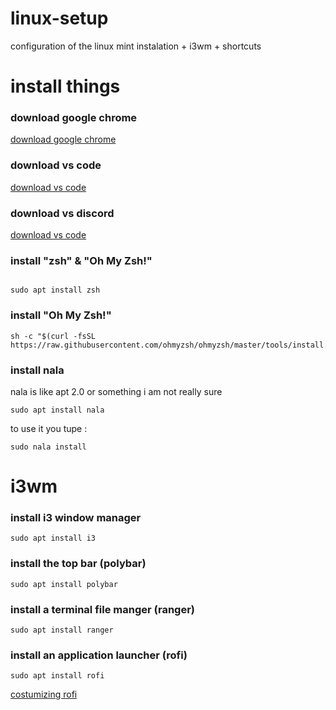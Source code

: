 # linux-setup
configuration of the linux mint instalation + i3wm + shortcuts

# install things

### download google chrome 
[download google chrome](https://www.google.com/chrome/?brand=YTUH&ds_kid=43700078658943274&gad_source=1&gad_campaignid=20798729262&gbraid=0AAAAAoY3CA5FkNVgcS8e_c80avbGd5cak&gclid=CjwKCAjw9uPCBhATEiwABHN9K-nKo2lBO_pUDUdvP9jeU_PRDcJX9DpW0igwXMkMqhFDEGfzjBKegBoCWDgQAvD_BwE&gclsrc=aw.ds)

### download vs code 
[download vs code ](https://code.visualstudio.com/download)

### download vs discord 
[download vs code ](https://www.discord.com/)
### install "zsh" & "Oh My Zsh!"
``` terminal

sudo apt install zsh
```
### install "Oh My Zsh!"

``` terminal
sh -c "$(curl -fsSL https://raw.githubusercontent.com/ohmyzsh/ohmyzsh/master/tools/install.sh)"
```

### install nala
nala is like apt 2.0 or something i am not really sure 
``` terminal
sudo apt install nala
```
to use it you tupe : 
``` terminal
sudo nala install 
```

# i3wm
### install i3 window manager
``` terminal
sudo apt install i3
```
### install the top bar (polybar)
``` terminal
sudo apt install polybar
```
### install a terminal file manger (ranger)
``` terminal
sudo apt install ranger
```
### install an application launcher (rofi)
``` terminal
sudo apt install rofi
```
[costumizing rofi](https://github.com/adi1090x/rofi)


